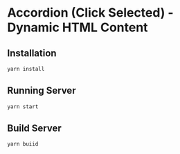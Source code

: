 # Accordion (Click Selected) - Dynamic HTML Content

## Installation

```bash
yarn install
```

## Running Server

```bash
yarn start
```

## Build Server

```bash
yarn buiid
```
